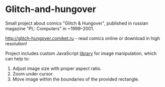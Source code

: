 # Glitch-and-hungover

Small project about comics "Glitch & Hungover", published in russian magazine "PL: Computers" in ~1999–2001.

http://glitch-hungover.comiket.ru - read comics online or download in high resolution!

Project includes custom JavaScript [library](https://github.com/2fort/glitch-and-hungover/blob/master/src/components/ImageViewer.core.js "ImageViewer.core.js") for image manipulation, which can help to:
1) Adjust image size with proper aspect ratio. 
2) Zoom under cursor.
3) Move image within the boundaries of the provided rectangle.
